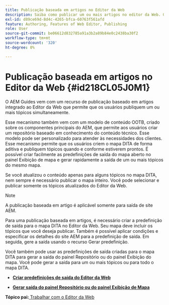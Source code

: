 ```yaml
---
title: Publicação baseada em artigos no Editor da Web
description: Saiba como publicar um ou mais artigos no editor da Web. Gere saída para um ou mais tópicos em um mapa DITA no AEM Guides.
exl-id: d89ce69d-8d4c-4265-bfca-60763f561afd
feature: Authoring, Features of Web Editor, Publishing
role: User
source-git-commit: be06612d832785a91a3b2a89b84e0c2438ba30f2
workflow-type: tm+mt
source-wordcount: '320'
ht-degree: 0%

---
```


# Publicação baseada em artigos no Editor da Web {#id218CL05J0M1}

O AEM Guides vem com um recurso de publicação baseado em artigos integrado ao Editor da Web que permite que os usuários publiquem um ou mais tópicos simultaneamente.

Esse mecanismo também vem com um modelo de conteúdo OOTB, criado sobre os componentes principais do AEM, que permite aos usuários criar um repositório baseado em conhecimento do conteúdo técnico. Esse modelo pode ser personalizado para atender às necessidades dos clientes. Esse mecanismo permite que os usuários criem o mapa DITA de forma aditiva e publiquem tópicos quando e conforme estiverem prontos. É possível criar facilmente as predefinições de saída do mapa aberto no painel Exibição de mapa e gerar rapidamente a saída de um ou mais tópicos do mesmo mapa.

Se você atualizou o conteúdo apenas para alguns tópicos no mapa DITA, nem sempre é necessário publicar o mapa inteiro. Você pode selecionar e publicar somente os tópicos atualizados do Editor da Web.

>[!NOTE]
>
> A publicação baseada em artigo é aplicável somente para saída de site AEM.

Para uma publicação baseada em artigos, é necessário criar a predefinição de saída para o mapa DITA no Editor da Web. Seu mapa deve incluir os tópicos que você deseja publicar. Também é possível aplicar condições e especificar os detalhes do site AEM para a predefinição de saída. Em seguida, gere a saída usando o recurso Gerar predefinição.

Você também pode usar as predefinições de saída criadas para o mapa DITA para gerar a saída do painel Repositório ou do painel Exibição do mapa. Você pode gerar a saída para um ou mais tópicos ou para todo o mapa DITA.

- **[Criar predefinições de saída do Editor da Web](web-editor-article-publishing-presets.md)**

- **[Gerar saída do painel Repositório ou do painel Exibição de Mapa](web-editor-article-publishing-output.md)**


**Tópico pai:**[ Trabalhar com o Editor da Web](web-editor.md)
